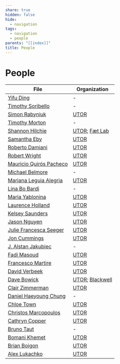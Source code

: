 ```yaml
---
share: true
hidden: false
hide:
  - navigation
tags:
  - navigation
  - people
parents: "[[index]]"
title: People
---
```


# People

| File                                                           | Organization                                       |
| -------------------------------------------------------------- | -------------------------------------------------- |
| [Yifu Ding](../../Yifu%20Ding.md)                             | \-                                                 |
| [Timothy Soribello](../../Timothy%20Soribello.md)             | \-                                                 |
| [Simon Rabyniuk](../../Simon%20Rabyniuk.md)                   | [UTOR](../../UTOR.md)                             |
| [Timothy Morton](../../Timothy%20Morton.md)                   | \-                                                 |
| [Shannon Hilchie](../../Shannon%20Hilchie.md)                 | [UTOR](Wiki/UTOR.md); [Fæt Lab](Wiki/F%C3%A6t%20Lab.md)              |
| [Samantha Eby](../../Samantha%20Eby.md)                       | [UTOR](../../UTOR.md)                             |
| [Roberto Damiani](../../Roberto%20Damiani.md)                 | [UTOR](../../UTOR.md)                             |
| [Robert Wright](../../Robert%20Wright.md)                     | [UTOR](../../UTOR.md)                             |
| [Mauricio Quirós Pacheco](../../Mauricio%20Quir%C3%B3s%20Pacheco.md) | [UTOR](../../UTOR.md)                             |
| [Michael Belmore](../../Michael%20Belmore.md)                 | \-                                                 |
| [Mariana Leguia Alegria](../../Mariana%20Leguia%20Alegria.md)   | [UTOR](../../UTOR.md)                             |
| [Lina Bo Bardi](../../Lina%20Bo%20Bardi.md)                     | \-                                                 |
| [Maria Yablonina](../../Maria%20Yablonina.md)                 | [UTOR](../../UTOR.md)                             |
| [Laurence Holland](../../Laurence%20Holland.md)               | [UTOR](../../UTOR.md)                             |
| [Kelsey Saunders](../../Kelsey%20Saunders.md)                 | [UTOR](../../UTOR.md)                             |
| [Jason Nguyen](../../Jason%20Nguyen.md)                       | [UTOR](../../UTOR.md)                             |
| [Julie Francesca Seeger](../../Julie%20Francesca%20Seeger.md)   | [UTOR](../../UTOR.md)                             |
| [Jon Cummings](../../Jon%20Cummings.md)                       | [UTOR](../../UTOR.md)                             |
| [J. Alstan Jakubiec](../../J.%20Alstan%20Jakubiec.md)           | \-                                                 |
| [Fadi Masoud](../../Fadi%20Masoud.md)                         | [UTOR](../../UTOR.md)                             |
| [Francesco Martire](../../Francesco%20Martire.md)             | [UTOR](../../UTOR.md)                             |
| [David Verbeek](../../David%20Verbeek.md)                     | [UTOR](../../UTOR.md)                             |
| [Dave Bowick](../../Dave%20Bowick.md)                         | [UTOR](Wiki/UTOR.md); [Blackwell](Wiki/Blackwell.md) |
| [Clair Zimmerman](../../Clair%20Zimmerman.md)                 | [UTOR](../../UTOR.md)                             |
| [Daniel Haeyoung Chung](../../Daniel%20Haeyoung%20Chung.md)     | \-                                                 |
| [Chloe Town](../../Chloe%20Town.md)                           | [UTOR](../../UTOR.md)                             |
| [Christos Marcopoulos](../../Christos%20Marcopoulos.md)       | [UTOR](../../UTOR.md)                             |
| [Cathryn Copper](../../Cathryn%20Copper.md)                   | [UTOR](../../UTOR.md)                             |
| [Bruno Taut](../../Bruno%20Taut.md)                           | \-                                                 |
| [Bomani Khemet](../../Bomani%20Khemet.md)                     | [UTOR](../../UTOR.md)                             |
| [Brian Boigon](../../Brian%20Boigon.md)                       | [UTOR](../../UTOR.md)                             |
| [Alex Lukachko](../../Alex%20Lukachko.md)                     | [UTOR](../../UTOR.md)                             |

